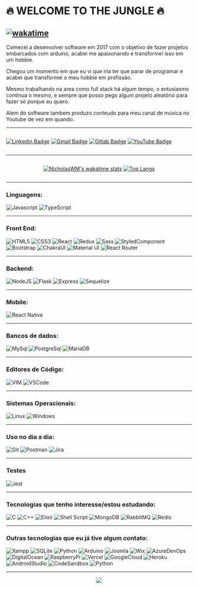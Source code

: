 # 🔥 WELCOME TO THE JUNGLE 🔥
[![wakatime](https://wakatime.com/badge/user/aa4c006a-f5a4-4c83-b645-f58b04b16705.svg)](https://wakatime.com/@aa4c006a-f5a4-4c83-b645-f58b04b16705)
---
Comecei a desenvolver software em 2017 com o objetivo de fazer projetos embarcados com arduino, acabei me apaixonando e transformei isso em um hobbie.

Chegou um momento em que eu vi que iria ter que parar de programar e acabei que transformei o meu hobbie em profissão.

Mesmo trabalhando na area como full stack há algum tempo, o entusiasmo continua o mesmo, e sempre que posso pego algum projeto aleatório para fazer só porque eu quero.

Alem do software tambem produzo conteudo para meu canal de música no Youtube de vez em quando.

<hr>
<div style="width: 100%; display: flex;" align="center">

  [![Linkedin Badge](	https://img.shields.io/badge/LinkedIn-0077B5?style=for-the-badge&logo=linkedin&logoColor=white&link=https://www.linkedin.com/in/nicholas-mazzei-71a4b6142)](https://www.linkedin.com/in/nicholas-mazzei-71a4b6142)
  [![Gmail Badge](https://img.shields.io/badge/Gmail-D14836?style=for-the-badge&logo=gmail&logoColor=white&link=mailto:nicholaswm.42@gmail.com)](mailto:nicholaswm.42@gmail.com)
  [![Gitlab Badge](https://img.shields.io/badge/GitLab-330F63?style=for-the-badge&logo=gitlab&logoColor=white&link=https://gitlab.com/nicholaswesleymazzei)](https://gitlab.com/nicholaswesleymazzei)
  [![YouTube Badge](https://img.shields.io/badge/YouTube-FF0000?style=for-the-badge&logo=youtube&logoColor=white&link=https://www.youtube.com/watch?v=t6wCV7T4rVY&list=PLdNNTxazxIkHGhCXcMX-9-9j6FlbIu27h&index=1)](https://www.youtube.com/watch?v=t6wCV7T4rVY&list=PLdNNTxazxIkHGhCXcMX-9-9j6FlbIu27h&index=1)

</div>

<hr>

<div style="display:flex; justify-content: center; flex-direction: row">
  
  [![NicholasWM's wakatime stats](https://github-readme-stats.vercel.app/api/wakatime?username=NicholasWM&layout=compact&theme=slateorange)](https://wakatime.com/@NicholasWM)
  [![Top Langs](https://github-readme-stats.vercel.app/api/top-langs/?username=nicholaswm&layout=compact&theme=slateorange)](https://github-readme-stats.vercel.app/api/top-langs/?username=nicholaswm&layout=compact&theme=slateorange)

</div>

<hr>

### Linguagens:
  
  ![Javascript](https://img.shields.io/badge/-Javascript-grey?style=for-the-badge&logo=Javascript&logoColor=black&labelColor=F7DF1E)
  ![TypeScript](https://img.shields.io/badge/-TypeScript-grey?style=for-the-badge&logo=TypeScript&logoColor=white&labelColor=3178C6)

<hr>

### Front End:
  
  ![HTML5](https://img.shields.io/badge/-HTML5-grey?style=for-the-badge&logo=HTML5&logoColor=white&labelColor=E34F26)
  ![CSS3](https://img.shields.io/badge/-CSS3-grey?style=for-the-badge&logo=CSS3&logoColor=white&labelColor=1572B6)
  ![React](https://img.shields.io/badge/-React-grey?style=for-the-badge&logo=React&logoColor=black&labelColor=61DAFB)
  ![Redux](https://img.shields.io/badge/Redux-593D88?style=for-the-badge&logo=redux&logoColor=white) 
  ![Sass](https://img.shields.io/badge/-Sass-grey?style=for-the-badge&logo=SASS&logoColor=white&labelColor=CC6699) 
  ![StyledComponent](https://img.shields.io/badge/-styled--components-grey?style=for-the-badge&logo=styled-components&logoColor=black&labelColor=DB7093)
  ![Bootstrap](https://img.shields.io/badge/Bootstrap-563D7C?style=for-the-badge&logo=bootstrap&logoColor=white) 
  ![ChakraUI](https://img.shields.io/badge/-Chakra%20UI-grey?style=for-the-badge&logo=Chakra-UI&logoColor=white&labelColor=319795) 
  ![Material UI](https://img.shields.io/badge/Material--UI-0081CB?style=for-the-badge&logo=material-ui&logoColor=white) 
  ![React Router](https://img.shields.io/badge/React_Router-CA4245?style=for-the-badge&logo=react-router&logoColor=white) 

<hr>

### Backend:
  
  ![NodeJS](https://img.shields.io/badge/Node.js-43853D?style=for-the-badge&logo=node.js&logoColor=white)
  ![Flask](https://img.shields.io/badge/Flask-000000?style=for-the-badge&logo=flask&logoColor=white) 
  ![Express](https://img.shields.io/badge/Express.js-404D59?style=for-the-badge)
  ![Sequelize](https://img.shields.io/badge/sequelize-323330?style=for-the-badge&logo=sequelize&logoColor=blue) 

<hr>

### Mobile:

  ![React Native](https://img.shields.io/badge/React_Native-20232A?style=for-the-badge&logo=react&logoColor=61DAFB) 

<hr>

### Bancos de dados:

  ![MySql](https://img.shields.io/badge/-MySql-003B57?style=for-the-badge&logo=MySQL&logoColor=FFFFFF) 
  ![PostgreSql](https://img.shields.io/badge/-PostgreSql-336791?style=for-the-badge&logo=postgresql&logoColor=FFFFFF)
  ![MariaDB](https://img.shields.io/badge/MariaDB-003545?style=for-the-badge&logo=mariadb&logoColor=white)

<hr>

### Editores de Código:
  ![VIM](https://img.shields.io/badge/VIM-%2311AB00.svg?&style=for-the-badge&logo=vim&logoColor=white) 
  ![VSCode](https://img.shields.io/badge/-VSCode-007ACC?&style=for-the-badge&logo=Visual%20Studio%20Code&logoColor=FFFFFF) 

<hr>

### Sistemas Operacionais:

  ![Linux](https://img.shields.io/badge/-Linux-FCC624?style=for-the-badge&logo=Linux&logoColor=FFFFFF) 
  ![Windows](https://img.shields.io/badge/-Windows-0078D6?style=for-the-badge&logo=Windows&logoColor=FFFFFF) 

<hr>

### Uso no dia a dia:
  ![Git](https://img.shields.io/badge/-Git-F05032?style=for-the-badge&logo=git&logoColor=FFFFFF)
  ![Postman](https://img.shields.io/badge/-Postman-FF6C37?style=for-the-badge&logo=Postman&logoColor=FFFFFF) 
  ![Jira](https://img.shields.io/badge/Jira-0052CC?style=for-the-badge&logo=Jira&logoColor=white) 

<hr>

### Testes

  ![Jest](https://img.shields.io/badge/Jest-323330?style=for-the-badge&logo=Jest&logoColor=white) 

<hr>

### Tecnologias que tenho interesse/estou estudando:

  ![C](https://img.shields.io/badge/C-00599C?style=for-the-badge&logo=c&logoColor=white) 
  ![C++](https://img.shields.io/badge/C%2B%2B-00599C?style=for-the-badge&logo=c%2B%2B&logoColor=white) 
  ![Elixir](https://img.shields.io/badge/Elixir-4B275F?style=for-the-badge&logo=elixir&logoColor=white)
  ![Shell Script](https://img.shields.io/badge/Shell_Script-121011?style=for-the-badge&logo=gnu-bash&logoColor=white)
  ![MongoDB](https://img.shields.io/badge/MongoDB-4EA94B?style=for-the-badge&logo=mongodb&logoColor=white)
  ![RabbitMQ](https://img.shields.io/badge/rabbitmq-%23FF6600.svg?&style=for-the-badge&logo=rabbitmq&logoColor=white)
  ![Redis](https://img.shields.io/badge/redis-%23DD0031.svg?&style=for-the-badge&logo=redis&logoColor=white)

<hr>

### Outras tecnologias que eu já tive algum contato:

  ![Xampp](https://img.shields.io/badge/-XAMPP-FB7A24?style=for-the-badge&logo=XAMPP&logoColor=FFFFFF) 
  ![SQLite](https://img.shields.io/badge/-SQLite-4479A1?style=for-the-badge&logo=sqlite&logoColor=FFFFFF) 
  ![Python](https://img.shields.io/badge/Python-14354C?style=for-the-badge&logo=python&logoColor=white) 
  ![Arduino](https://img.shields.io/badge/Arduino_IDE-00979D?style=for-the-badge&logo=arduino&logoColor=white) 
  ![Joomla](https://img.shields.io/badge/Joomla-5091CD?style=for-the-badge&logo=joomla&logoColor=white)
  ![Wix](https://img.shields.io/badge/Wix-000?style=for-the-badge&logo=wix&logoColor=white)
  ![AzureDevOps](https://img.shields.io/badge/Azure_DevOps-0078D7?style=for-the-badge&logo=azure-devops&logoColor=white)
  ![DigitalOcean](https://img.shields.io/badge/Digital_Ocean-0080FF?style=for-the-badge&logo=DigitalOcean&logoColor=white)
  ![RaspberryPi](https://img.shields.io/badge/Raspberry%20Pi-A22846?style=for-the-badge&logo=Raspberry%20Pi&logoColor=white) 
  ![Vercel](https://img.shields.io/badge/Vercel-000000?style=for-the-badge&logo=vercel&logoColor=white) 
  ![GoogleCloud](https://img.shields.io/badge/Google_Cloud-4285F4?style=for-the-badge&logo=google-cloud&logoColor=white)
  ![Heroku](https://img.shields.io/badge/Heroku-430098?style=for-the-badge&logo=heroku&logoColor=white)
  ![AndroidStudio](https://img.shields.io/badge/Android_Studio-3DDC84?style=for-the-badge&logo=android-studio&logoColor=white)
  ![CodeSandbox](https://img.shields.io/badge/Codesandbox-000000?style=for-the-badge&logo=CodeSandbox&logoColor=white)
  ![Python](https://img.shields.io/badge/Python-14354C?style=for-the-badge&logo=python&logoColor=white)

<hr>

<div align="center">
  <img src="https://media.giphy.com/media/l0MYLoPRwqwzkYJ1e/giphy.gif">
</div>
